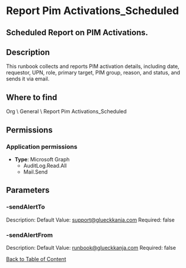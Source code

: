 # Report Pim Activations_Scheduled

## Scheduled Report on PIM Activations.

## Description
This runbook collects and reports PIM activation details, including date, requestor, UPN, role, primary target, PIM group, reason, and status, and sends it via email.

## Where to find
Org \ General \ Report Pim Activations_Scheduled

## Permissions
### Application permissions
- **Type**: Microsoft Graph
  - AuditLog.Read.All
  - Mail.Send


## Parameters
### -sendAlertTo
Description: 
Default Value: support@glueckkanja.com
Required: false

### -sendAlertFrom
Description: 
Default Value: runbook@glueckkanja.com
Required: false


[Back to Table of Content](../../../README.md)

